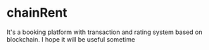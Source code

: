 # chainRent
It's a booking platform with transaction and rating system based on blockchain. I hope it will be useful sometime

